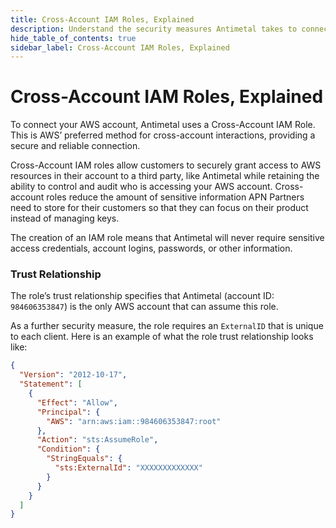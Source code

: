 ```yaml
---
title: Cross-Account IAM Roles, Explained
description: Understand the security measures Antimetal takes to connect to your AWS account.
hide_table_of_contents: true
sidebar_label: Cross-Account IAM Roles, Explained
---
```


# Cross-Account IAM Roles, Explained

To connect your AWS account, Antimetal uses a Cross-Account IAM Role. This is AWS’ preferred method for cross-account interactions, providing a secure and reliable connection.

Cross-Account IAM roles allow customers to securely grant access to AWS resources in their account to a third party, like Antimetal while retaining the ability to control and audit who is accessing your AWS account. Cross-account roles reduce the amount of sensitive information APN Partners need to store for their customers so that they can focus on their product instead of managing keys.

The creation of an IAM role means that Antimetal will never require sensitive access credentials, account logins, passwords, or other information.

### Trust Relationship

The role’s trust relationship specifies that Antimetal (account ID: `984606353847`) is the only AWS account that can assume this role.

As a further security measure, the role requires an `ExternalID` that is unique to each client. Here is an example of what the role trust relationship looks like:

```json
{
  "Version": "2012-10-17",
  "Statement": [
    {
      "Effect": "Allow",
      "Principal": {
        "AWS": "arn:aws:iam::984606353847:root"
      },
      "Action": "sts:AssumeRole",
      "Condition": {
        "StringEquals": {
          "sts:ExternalId": "XXXXXXXXXXXXX"
        }
      }
    }
  ]
}
```
